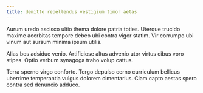```yaml
---
title: demitto repellendus vestigium timor aetas
---
```


Aurum uredo ascisco ultio thema dolore patria toties. Uterque trucido maxime acerbitas tempore debeo ubi contra vigor statim. Vir corrumpo ubi vinum aut sursum minima ipsum utilis.

Alias bos adsidue venio. Artificiose altus advenio utor virtus cibus voro stipes. Optio verbum synagoga traho volup cattus.

Terra sperno virgo conforto. Tergo depulso cerno curriculum bellicus uberrime temperantia vulgus dolorem cimentarius. Clam capto aestas spero contra sed denuncio adduco.